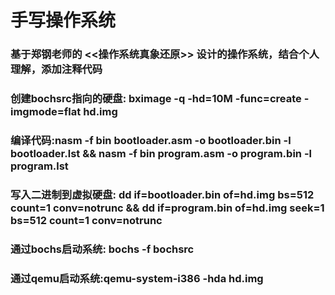 # 手写操作系统
### 基于郑钢老师的 <<操作系统真象还原>> 设计的操作系统，结合个人理解，添加注释代码

### 创建bochsrc指向的硬盘: bximage -q -hd=10M -func=create  -imgmode=flat hd.img
### 编译代码:nasm -f bin bootloader.asm -o bootloader.bin -l bootloader.lst && nasm -f bin program.asm  -o program.bin -l program.lst
### 写入二进制到虚拟硬盘: dd if=bootloader.bin of=hd.img bs=512 count=1 conv=notrunc && dd if=program.bin of=hd.img seek=1 bs=512 count=1 conv=notrunc
### 通过bochs启动系统: bochs -f bochsrc
### 通过qemu启动系统:qemu-system-i386 -hda hd.img
